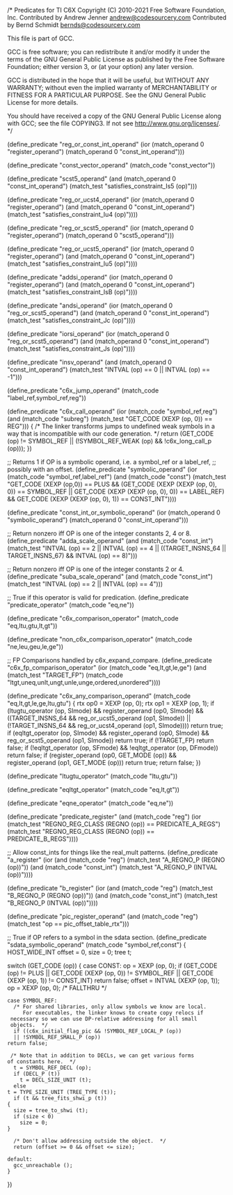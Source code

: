 /* Predicates for TI C6X
   Copyright (C) 2010-2021 Free Software Foundation, Inc.
   Contributed by Andrew Jenner <andrew@codesourcery.com>
   Contributed by Bernd Schmidt <bernds@codesourcery.com>

   This file is part of GCC.

   GCC is free software; you can redistribute it and/or modify it
   under the terms of the GNU General Public License as published
   by the Free Software Foundation; either version 3, or (at your
   option) any later version.

   GCC is distributed in the hope that it will be useful, but WITHOUT
   ANY WARRANTY; without even the implied warranty of MERCHANTABILITY
   or FITNESS FOR A PARTICULAR PURPOSE.  See the GNU General Public
   License for more details.

   You should have received a copy of the GNU General Public License
   along with GCC; see the file COPYING3.  If not see
   <http://www.gnu.org/licenses/>.  */

(define_predicate "reg_or_const_int_operand"
  (ior (match_operand 0 "register_operand")
       (match_operand 0 "const_int_operand")))

(define_predicate "const_vector_operand"
  (match_code "const_vector"))

(define_predicate "scst5_operand"
  (and (match_operand 0 "const_int_operand")
       (match_test "satisfies_constraint_Is5 (op)")))

(define_predicate "reg_or_ucst4_operand"
  (ior (match_operand 0 "register_operand")
       (and (match_operand 0 "const_int_operand")
	    (match_test "satisfies_constraint_Iu4 (op)"))))

(define_predicate "reg_or_scst5_operand"
  (ior (match_operand 0 "register_operand")
       (match_operand 0 "scst5_operand")))

(define_predicate "reg_or_ucst5_operand"
  (ior (match_operand 0 "register_operand")
       (and (match_operand 0 "const_int_operand")
	    (match_test "satisfies_constraint_Iu5 (op)"))))

(define_predicate "addsi_operand"
  (ior (match_operand 0 "register_operand")
       (and (match_operand 0 "const_int_operand")
	    (match_test "satisfies_constraint_IsB (op)"))))

(define_predicate "andsi_operand"
  (ior (match_operand 0 "reg_or_scst5_operand")
       (and (match_operand 0 "const_int_operand")
	    (match_test "satisfies_constraint_Jc (op)"))))

(define_predicate "iorsi_operand"
  (ior (match_operand 0 "reg_or_scst5_operand")
       (and (match_operand 0 "const_int_operand")
	    (match_test "satisfies_constraint_Js (op)"))))

(define_predicate "insv_operand"
  (and (match_operand 0 "const_int_operand")
       (match_test "INTVAL (op) == 0 || INTVAL (op) == -1")))

(define_predicate "c6x_jump_operand"
  (match_code "label_ref,symbol_ref,reg"))

(define_predicate "c6x_call_operand"
  (ior (match_code "symbol_ref,reg")
       (and (match_code "subreg")
            (match_test "GET_CODE (XEXP (op, 0)) == REG")))
{
  /* The linker transforms jumps to undefined weak symbols in a way that
     is incompatible with our code generation.  */
  return (GET_CODE (op) != SYMBOL_REF
	  || (!SYMBOL_REF_WEAK (op)
	      && !c6x_long_call_p (op)));
})

;; Returns 1 if OP is a symbolic operand, i.e. a symbol_ref or a label_ref,
;; possibly with an offset.
(define_predicate "symbolic_operand"
  (ior (match_code "symbol_ref,label_ref")
       (and (match_code "const")
	    (match_test "GET_CODE (XEXP (op,0)) == PLUS
			 && (GET_CODE (XEXP (XEXP (op, 0), 0)) == SYMBOL_REF
			     || GET_CODE (XEXP (XEXP (op, 0), 0)) == LABEL_REF)
			 && GET_CODE (XEXP (XEXP (op, 0), 1)) == CONST_INT"))))

(define_predicate "const_int_or_symbolic_operand"
  (ior (match_operand 0 "symbolic_operand")
       (match_operand 0 "const_int_operand")))

;; Return nonzero iff OP is one of the integer constants 2, 4 or 8.
(define_predicate "adda_scale_operand"
  (and (match_code "const_int")
       (match_test "INTVAL (op) == 2 || INTVAL (op) == 4
 		    || ((TARGET_INSNS_64 || TARGET_INSNS_67)
 			&& INTVAL (op) == 8)")))

;; Return nonzero iff OP is one of the integer constants 2 or 4.
(define_predicate "suba_scale_operand"
  (and (match_code "const_int")
       (match_test "INTVAL (op) == 2 || INTVAL (op) == 4")))

;; True if this operator is valid for predication.
(define_predicate "predicate_operator"
  (match_code "eq,ne"))

(define_predicate "c6x_comparison_operator"
  (match_code "eq,ltu,gtu,lt,gt"))

(define_predicate "non_c6x_comparison_operator"
  (match_code "ne,leu,geu,le,ge"))

;; FP Comparisons handled by c6x_expand_compare.
(define_predicate "c6x_fp_comparison_operator"
  (ior (match_code "eq,lt,gt,le,ge")
       (and (match_test "TARGET_FP")
	    (match_code "ltgt,uneq,unlt,ungt,unle,unge,ordered,unordered"))))

(define_predicate "c6x_any_comparison_operand"
  (match_code "eq,lt,gt,le,ge,ltu,gtu")
{
  rtx op0 = XEXP (op, 0);
  rtx op1 = XEXP (op, 1);
  if (ltugtu_operator (op, SImode)
      && register_operand (op0, SImode)
      && ((TARGET_INSNS_64 && reg_or_ucst5_operand (op1, SImode))
	  || (!TARGET_INSNS_64 && reg_or_ucst4_operand (op1, SImode))))
    return true;
  if (eqltgt_operator (op, SImode)
      && register_operand (op0, SImode)
      && reg_or_scst5_operand (op1, SImode))
    return true;
  if (!TARGET_FP)
    return false;
  if (!eqltgt_operator (op, SFmode) && !eqltgt_operator (op, DFmode))
    return false;
  if (register_operand (op0, GET_MODE (op))
      && register_operand (op1, GET_MODE (op)))
    return true;
  return false;
})

(define_predicate "ltugtu_operator"
  (match_code "ltu,gtu"))

(define_predicate "eqltgt_operator"
  (match_code "eq,lt,gt"))

(define_predicate "eqne_operator"
  (match_code "eq,ne"))

(define_predicate "predicate_register"
  (and (match_code "reg")
       (ior (match_test "REGNO_REG_CLASS (REGNO (op)) == PREDICATE_A_REGS")
	    (match_test "REGNO_REG_CLASS (REGNO (op)) == PREDICATE_B_REGS"))))

;; Allow const_ints for things like the real_mult patterns.
(define_predicate "a_register"
  (ior (and (match_code "reg")
	    (match_test "A_REGNO_P (REGNO (op))"))
       (and (match_code "const_int")
	    (match_test "A_REGNO_P (INTVAL (op))"))))

(define_predicate "b_register"
  (ior (and (match_code "reg")
	    (match_test "B_REGNO_P (REGNO (op))"))
       (and (match_code "const_int")
	    (match_test "B_REGNO_P (INTVAL (op))"))))

(define_predicate "pic_register_operand"
  (and (match_code "reg")
       (match_test "op == pic_offset_table_rtx")))

;; True if OP refers to a symbol in the sdata section.
(define_predicate "sdata_symbolic_operand"
  (match_code "symbol_ref,const")
{
  HOST_WIDE_INT offset = 0, size = 0;
  tree t;

  switch (GET_CODE (op))
    {
    case CONST:
      op = XEXP (op, 0);
      if (GET_CODE (op) != PLUS
	  || GET_CODE (XEXP (op, 0)) != SYMBOL_REF
	  || GET_CODE (XEXP (op, 1)) != CONST_INT)
	return false;
      offset = INTVAL (XEXP (op, 1));
      op = XEXP (op, 0);
      /* FALLTHRU */

    case SYMBOL_REF:
      /* For shared libraries, only allow symbols we know are local.
         For executables, the linker knows to create copy relocs if
	 necessary so we can use DP-relative addressing for all small
	 objects.  */
      if ((c6x_initial_flag_pic && !SYMBOL_REF_LOCAL_P (op))
	  || !SYMBOL_REF_SMALL_P (op))
	return false;

     /* Note that in addition to DECLs, we can get various forms
	of constants here.  */
      t = SYMBOL_REF_DECL (op);
      if (DECL_P (t))
        t = DECL_SIZE_UNIT (t);
      else
	t = TYPE_SIZE_UNIT (TREE_TYPE (t));
      if (t && tree_fits_shwi_p (t))
	{
	  size = tree_to_shwi (t);
	  if (size < 0)
	    size = 0;
	}

      /* Don't allow addressing outside the object.  */
      return (offset >= 0 && offset <= size);

    default:
      gcc_unreachable ();
    }
})
